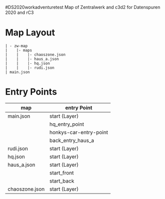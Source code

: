 #DS2020workadventuretest
Map of Zentralwerk and c3d2 for Datenspuren 2020 and rC3

# Map Layout
```
| - zw-map
|    |- maps
|    |    |- chaoszone.json
|    |    |- haus_a.json
|    |    |- hq.json
|    |    |- rudi.json
| main.json
```

# Entry Points

| map | entry Point |
| ----|-------------|
| main.json | start (Layer) |
|           | hq_entry_point |
|           | honkys-car-entry-point |
|           | back_entry_haus_a |
| rudi.json | start (Layer) |
| hq.json   | start (Layer) |
| haus_a.json| start (Layer) |
|            | start_front |
|            | start_back |
| chaoszone.json | start (Layer) | 
